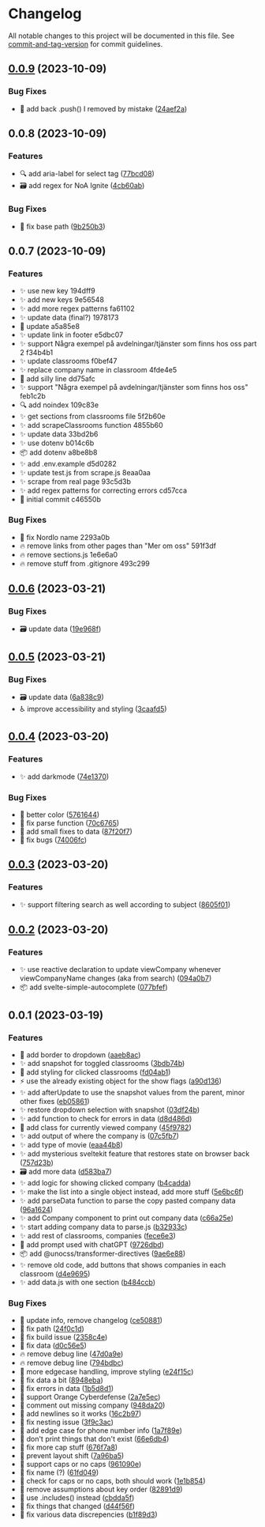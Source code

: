 # Changelog

All notable changes to this project will be documented in this file. See [commit-and-tag-version](https://github.com/absolute-version/commit-and-tag-version) for commit guidelines.

## [0.0.9](https://github.com/henrikvilhelmberglund/branschdag-2023-10/compare/v0.0.8...v0.0.9) (2023-10-09)


### Bug Fixes

* :bug: add back .push() I removed by mistake ([24aef2a](https://github.com/henrikvilhelmberglund/branschdag-2023-10/commit/24aef2afb3a8913f6c61fa88c0321a77696180bd))

## 0.0.8 (2023-10-09)


### Features

* :mag: add aria-label for select tag ([77bcd08](https://github.com/henrikvilhelmberglund/branschdag-2023-10/commit/77bcd088f4045ca26508f985b649565a40ef0244))
* :card_file_box: add regex for NoA Ignite ([4cb60ab](https://github.com/henrikvilhelmberglund/branschdag-2023-10/commit/4cb60ab413592286c2ba29f7145af1db9ad7a0f9))


### Bug Fixes

* :rocket: fix base path ([9b250b3](https://github.com/henrikvilhelmberglund/branschdag-2023-10/commit/9b250b3e15cf64da2016afe28bc98d2f333dbf54))

## 0.0.7 (2023-10-09)


### Features

* :sparkles: use new key 194dff9
* :sparkles: add new keys 9e56548
* :sparkles: add more regex patterns fa61102
* :sparkles: update data (final?) 1978173
* :memo: update a5a85e8
* :sparkles: update link in footer e5dbc07
* :sparkles: support Några exempel på avdelningar/tjänster som finns hos oss part 2 f34b4b1
* :sparkles: update classrooms f0bef47
* :sparkles: replace company name in classroom 4fde4e5
* :beers: add silly line dd75afc
* :sparkles: support "Några exempel på avdelningar/tjänster som finns hos oss" feb1c2b
* :mag: add noindex 109c83e
* :sparkles: get sections from classrooms file 5f2b60e
* :sparkles: add scrapeClassrooms function 4855b60
* :sparkles: update data 33bd2b6
* :sparkles: use dotenv b014c6b
* :package: add dotenv a8be8b8
* :sparkles: add .env.example d5d0282
* :sparkles: update test.js from scrape.js 8eaa0aa
* :sparkles: scrape from real page 93c5d3b
* :sparkles: add regex patterns for correcting errors cd57cca
* :tada: initial commit c46550b


### Bug Fixes

* :bug: fix Nordlo name 2293a0b
* :fire: remove links from other pages than "Mer om oss" 591f3df
* :fire: remove sections.js 1e6e6a0
* :fire: remove stuff from .gitignore 493c299

## [0.0.6](https://github.com/henrikvilhelmberglund/branschdag-2023-03/compare/v0.0.5...v0.0.6) (2023-03-21)


### Bug Fixes

* :card_file_box: update data ([19e968f](https://github.com/henrikvilhelmberglund/branschdag-2023-03/commit/19e968f2f8560100e6fe893d94c8fa1ae27fc1fe))

## [0.0.5](https://github.com/henrikvilhelmberglund/branschdag-2023-03/compare/v0.0.4...v0.0.5) (2023-03-21)


### Bug Fixes

* :card_file_box: update data ([6a838c9](https://github.com/henrikvilhelmberglund/branschdag-2023-03/commit/6a838c9ea87329d82a1583daa00a104357caf9ad))
* :wheelchair: improve accessibility and styling ([3caafd5](https://github.com/henrikvilhelmberglund/branschdag-2023-03/commit/3caafd5a090483fb2db5c68f9118b8c4753b339f))

## [0.0.4](https://github.com/henrikvilhelmberglund/branschdag-2023-03/compare/v0.0.3...v0.0.4) (2023-03-20)


### Features

* :sparkles: add darkmode ([74e1370](https://github.com/henrikvilhelmberglund/branschdag-2023-03/commit/74e1370394ab80c28fc26130934057f178cb38fc))


### Bug Fixes

* :lipstick: better color ([5761644](https://github.com/henrikvilhelmberglund/branschdag-2023-03/commit/576164456e64557c165431dea9e18854fd877254))
* :bug: fix parse function ([70c6765](https://github.com/henrikvilhelmberglund/branschdag-2023-03/commit/70c67658c9ee74b667688850dcc343f8aee92184))
* :art: add small fixes to data ([87f20f7](https://github.com/henrikvilhelmberglund/branschdag-2023-03/commit/87f20f778608314f22ba35db7b17e8dc57559444))
* :bug: fix bugs ([74006fc](https://github.com/henrikvilhelmberglund/branschdag-2023-03/commit/74006fc6a177513d04af227ea51accfbacf75e6a))

## [0.0.3](https://github.com/henrikvilhelmberglund/branschdag-2023-03/compare/v0.0.2...v0.0.3) (2023-03-20)


### Features

* :sparkles: support filtering search as well according to subject ([8605f01](https://github.com/henrikvilhelmberglund/branschdag-2023-03/commit/8605f01fafdd3919876efc41ce8e56ffe147451e))

## [0.0.2](https://github.com/henrikvilhelmberglund/branschdag-2023-03/compare/v0.0.1...v0.0.2) (2023-03-20)


### Features

* :sparkles: use reactive declaration to update viewCompany whenever viewCompanyName changes (aka from search) ([094a0b7](https://github.com/henrikvilhelmberglund/branschdag-2023-03/commit/094a0b793d911a87e15b451642f0649224fb02cc))
* :package: add svelte-simple-autocomplete ([077bfef](https://github.com/henrikvilhelmberglund/branschdag-2023-03/commit/077bfef0009febd5fc9b936417e67ff437235e17))

## 0.0.1 (2023-03-19)


### Features

* :lipstick: add border to dropdown ([aaeb8ac](https://github.com/henrikvilhelmberglund/branschdag-2023-03/commit/aaeb8ac7606c4f61a1b5649be1d7bb1839670c71))
* :sparkles: add snapshot for toggled classrooms ([3bdb74b](https://github.com/henrikvilhelmberglund/branschdag-2023-03/commit/3bdb74b23fab695d50844c4be8995e9a329e9202))
* :lipstick: add styling for clicked classrooms ([fd04ab1](https://github.com/henrikvilhelmberglund/branschdag-2023-03/commit/fd04ab17fe4fa4fc50103585f2363c1c1f3b4b38))
* :zap: use the already existing object for the show flags ([a90d136](https://github.com/henrikvilhelmberglund/branschdag-2023-03/commit/a90d136d6b90d81344b45f2c1598a16f4e2c9460))
* :sparkles: add afterUpdate to use the snapshot values from the parent, minor other fixes ([eb05861](https://github.com/henrikvilhelmberglund/branschdag-2023-03/commit/eb05861651939f97003b308426522a26d3b75df4))
* :sparkles: restore dropdown selection with snapshot ([03df24b](https://github.com/henrikvilhelmberglund/branschdag-2023-03/commit/03df24b61376d4b3049e6897280a383dc0ad4f48))
* :sparkles: add function to check for errors in data ([d8d486d](https://github.com/henrikvilhelmberglund/branschdag-2023-03/commit/d8d486db63db2d0c28349ca20c2667971b112cc2))
* :lipstick: add class for currently viewed company ([45f9782](https://github.com/henrikvilhelmberglund/branschdag-2023-03/commit/45f9782c710e1a6f805da8afb59e5c19b07aa27d))
* :sparkles: add output of where the company is ([07c5fb7](https://github.com/henrikvilhelmberglund/branschdag-2023-03/commit/07c5fb713af1f8c1213122db9a44b5b1b592e2ba))
* :sparkles: add type of movie ([eaa44b8](https://github.com/henrikvilhelmberglund/branschdag-2023-03/commit/eaa44b8857ab78ce7194f11d1263b6bad0e517e8))
* :sparkles: add mysterious sveltekit feature that restores state on browser back ([757d23b](https://github.com/henrikvilhelmberglund/branschdag-2023-03/commit/757d23be691a81e68a02c202c2bbf4a145d2be80))
* :card_file_box: add more data ([d583ba7](https://github.com/henrikvilhelmberglund/branschdag-2023-03/commit/d583ba7eab6de845313878372942e277953e8153))
* :sparkles: add logic for showing clicked company ([b4cadda](https://github.com/henrikvilhelmberglund/branschdag-2023-03/commit/b4cadda70596766a5df305bdfc2428abb0446eef))
* :sparkles: make the list into a single object instead, add more stuff ([5e6bc6f](https://github.com/henrikvilhelmberglund/branschdag-2023-03/commit/5e6bc6f7ca726c90ddeaea57a4dc0952c8d7796f))
* :sparkles: add parseData function to parse the copy pasted company data ([96a1624](https://github.com/henrikvilhelmberglund/branschdag-2023-03/commit/96a16247633b3790975f20761c085a7836b22ab1))
* :sparkles: add Company component to print out company data ([c66a25e](https://github.com/henrikvilhelmberglund/branschdag-2023-03/commit/c66a25eaa593ceb221ce71783028012b983586ab))
* :sparkles: start adding company data to parse.js ([b32933c](https://github.com/henrikvilhelmberglund/branschdag-2023-03/commit/b32933ccad4e3482606011c51f26f3fc2a0d6761))
* :sparkles: add rest of classrooms, companies ([fece6e3](https://github.com/henrikvilhelmberglund/branschdag-2023-03/commit/fece6e3e8a0be5a617c050adca4c5a962e9b1c88))
* :memo: add prompt used with chatGPT ([9726dbd](https://github.com/henrikvilhelmberglund/branschdag-2023-03/commit/9726dbd46c7cb75fcf616dcd6a4cc045ef2b37a3))
* :package: add @unocss/transformer-directives ([9ae6e88](https://github.com/henrikvilhelmberglund/branschdag-2023-03/commit/9ae6e88a00c16e5f635d5b0589fcc55032a1c0a8))
* :sparkles: remove old code, add buttons that shows companies in each classroom ([d4e9695](https://github.com/henrikvilhelmberglund/branschdag-2023-03/commit/d4e9695b7dcb707e2f298ca88f457eff8472b827))
* :sparkles: add data.js with one section ([b484ccb](https://github.com/henrikvilhelmberglund/branschdag-2023-03/commit/b484ccbe37445f2182cbc95a2b883a5067d9ceee))


### Bug Fixes

* :bug: update info, remove changelog ([ce50881](https://github.com/henrikvilhelmberglund/branschdag-2023-03/commit/ce5088111c78b3d81237900539fa3a1f9211a0b4))
* :bug: fix path ([24f0c1d](https://github.com/henrikvilhelmberglund/branschdag-2023-03/commit/24f0c1dedc6633f458c1f258f42c4520afdcba8c))
* :green_heart: fix build issue ([2358c4e](https://github.com/henrikvilhelmberglund/branschdag-2023-03/commit/2358c4e423bea765464a3f4816631b3d2b8062ec))
* :bug: fix data ([d0c56e5](https://github.com/henrikvilhelmberglund/branschdag-2023-03/commit/d0c56e56eb61cf53346982cbb9a42c28d4cbae7b))
* :fire: remove debug line ([47d0a9e](https://github.com/henrikvilhelmberglund/branschdag-2023-03/commit/47d0a9e0b85d6811da9224b7b0d35bba58515c1b))
* :fire: remove debug line ([794bdbc](https://github.com/henrikvilhelmberglund/branschdag-2023-03/commit/794bdbcd044f86a7bc62e7fbbdcde4d5e32dceb4))
* :lipstick: more edgecase handling, improve styling ([e24f15c](https://github.com/henrikvilhelmberglund/branschdag-2023-03/commit/e24f15c2b0bf6c8df01e5a71fc4d35bc1af1fd71))
* :art: fix data a bit ([8948eba](https://github.com/henrikvilhelmberglund/branschdag-2023-03/commit/8948eba9f931cd53708a691ec43c88f500aa5853))
* :bug: fix errors in data ([1b5d8d1](https://github.com/henrikvilhelmberglund/branschdag-2023-03/commit/1b5d8d1cc59ccb1c52abbbb5456ef83a3ca2d92d))
* :bug: support Orange Cyberdefense ([2a7e5ec](https://github.com/henrikvilhelmberglund/branschdag-2023-03/commit/2a7e5ecddb8ca5c74ab217e25f42b234b8827d37))
* :bug: comment out missing company ([948da20](https://github.com/henrikvilhelmberglund/branschdag-2023-03/commit/948da20c45a8db69824b43bee82387311bd92a8f))
* :art: add newlines so it works ([16c2b97](https://github.com/henrikvilhelmberglund/branschdag-2023-03/commit/16c2b970a847d821bda3d36b650dbe7e405b7d1d))
* :bug: fix nesting issue ([3f9c3ac](https://github.com/henrikvilhelmberglund/branschdag-2023-03/commit/3f9c3ac6978709ae03a32de6dca0b45528a621af))
* :bug: add edge case for phone number info ([1a7f89e](https://github.com/henrikvilhelmberglund/branschdag-2023-03/commit/1a7f89ef776ba0cb8635d7fe8c0b4a95d4cdcf61))
* :bug: don't print things that don't exist ([66e6db4](https://github.com/henrikvilhelmberglund/branschdag-2023-03/commit/66e6db42aeced0aaa6721173e9570ee2793886ca))
* :bug: fix more cap stuff ([676f7a8](https://github.com/henrikvilhelmberglund/branschdag-2023-03/commit/676f7a8a54b5347302945c90d2e086b883c12726))
* :lipstick: prevent layout shift ([7a96ba5](https://github.com/henrikvilhelmberglund/branschdag-2023-03/commit/7a96ba53f94819dc8f461933597083de5d8afc02))
* :bug: support caps or no caps ([961090e](https://github.com/henrikvilhelmberglund/branschdag-2023-03/commit/961090e3de9b83f83061bab219ec79aa055e1d9d))
* :bug: fix name (?) ([61fd049](https://github.com/henrikvilhelmberglund/branschdag-2023-03/commit/61fd049d073ffe314ecd9cc252a9b32d62bbdd51))
* :bug: check for caps or no caps, both should work ([1e1b854](https://github.com/henrikvilhelmberglund/branschdag-2023-03/commit/1e1b8548d3a1d81cef4272ddf536b562526fe08f))
* :bug: remove assumptions about key order ([82891d9](https://github.com/henrikvilhelmberglund/branschdag-2023-03/commit/82891d917be6d7a29adf906fa05237b2375b0d22))
* :bug: use .includes() instead ([cbdda5f](https://github.com/henrikvilhelmberglund/branschdag-2023-03/commit/cbdda5f7a052a5d0adfe615e676850e571dea3a3))
* :bug: fix things that changed ([d44f56f](https://github.com/henrikvilhelmberglund/branschdag-2023-03/commit/d44f56f8c71c963e39a4b4d67691bb18e6886be6))
* :bug: fix various data discrepencies ([b1f89d3](https://github.com/henrikvilhelmberglund/branschdag-2023-03/commit/b1f89d3230f7278df3822fae6ac716f50267cfad))
